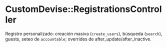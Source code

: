 # CustomDevise::RegistrationsController

Registro personalizado: creación masiva (`create_users`), búsqueda (`search`), guests, seteo de `accountable`; overrides de after_update/after_inactive.
